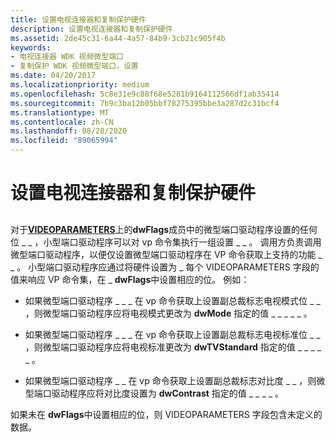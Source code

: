 ```yaml
---
title: 设置电视连接器和复制保护硬件
description: 设置电视连接器和复制保护硬件
ms.assetid: 2de45c31-6a44-4a57-84b9-3cb21c905f4b
keywords:
- 电视连接器 WDK 视频微型端口
- 复制保护 WDK 视频微型端口，设置
ms.date: 04/20/2017
ms.localizationpriority: medium
ms.openlocfilehash: 5c8e31e9c88f68e5281b9164112566df1ab35414
ms.sourcegitcommit: 7b9c3ba12b05bbf78275395bbe3a287d2c31bcf4
ms.translationtype: MT
ms.contentlocale: zh-CN
ms.lasthandoff: 08/28/2020
ms.locfileid: "89065994"
---
```

# <a name="setting-tv-connector-and-copy-protection-hardware"></a>设置电视连接器和复制保护硬件


## <span id="ddk_setting_tv_connector_and_copy_protection_hardware_gg"></span><span id="DDK_SETTING_TV_CONNECTOR_AND_COPY_PROTECTION_HARDWARE_GG"></span>


对于[**VIDEOPARAMETERS**](/windows/desktop/api/tvout/ns-tvout-_videoparameters)上的**dwFlags**成员中的微型端口驱动程序设置的任何位 \_ \_ ，小型端口驱动程序可以对 vp 命令集执行一组设置 \_ \_ 。 调用方负责调用微型端口驱动程序，以便仅设置微型端口驱动程序在 VP 命令获取上支持的功能 \_ \_ 。 小型端口驱动程序应通过将硬件设置为 \_ 每个 VIDEOPARAMETERS 字段的值来响应 VP 命令集，在 \_ **dwFlags**中设置相应的位。 例如：

-   如果微型端口驱动程序 \_ \_ \_ 在 vp 命令获取上设置副总裁标志电视模式位 \_ \_ ，则微型端口驱动程序应将电视模式更改为 **dwMode** 指定的值 \_ \_ \_ \_ \_ 。

-   如果微型端口驱动程序 \_ \_ \_ 在 vp 命令获取上设置副总裁标志电视标准位 \_ \_ ，则微型端口驱动程序应将电视标准更改为 **dwTVStandard** 指定的值 \_ \_ \_ \_ \_ 。

-   如果微型端口驱动程序 \_ \_ 在 vp 命令获取上设置副总裁标志对比度 \_ \_ ，则微型端口驱动程序应将对比度设置为 **dwContrast** 指定的值 \_ \_ \_ \_ 。

如果未在 **dwFlags**中设置相应的位，则 VIDEOPARAMETERS 字段包含未定义的数据。

 


